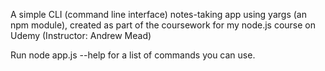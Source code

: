A simple CLI (command line interface) notes-taking app using yargs (an npm module), created as part of the coursework for my node.js course on Udemy (Instructor: Andrew Mead)

Run node app.js --help for a list of commands you can use.

